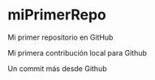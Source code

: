 # miPrimerRepo
Mi primer repositorio en GitHub

Mi primera contribución local para Github

Un commit más desde Github
